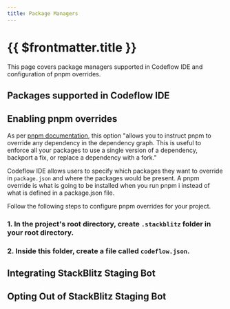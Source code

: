 ```yaml
---
title: Package Managers
---
```


# {{ $frontmatter.title }}

This page covers package managers supported in Codeflow IDE and configuration of pnpm overrides.

## Packages supported in Codeflow IDE

<!--@include: ./parts/supported-packages.md-->

## Enabling pnpm overrides

As per [pnpm documentation](https://pnpm.io/package_json#pnpmoverrides), this option "allows you to instruct pnpm to override any dependency in the dependency graph. This is useful to enforce all your packages to use a single version of a dependency, backport a fix, or replace a dependency with a fork."

Codeflow IDE allows users to specify which packages they want to override in `package.json` and where the packages would be present. A pnpm override is what is going to be installed when you run pnpm i instead of what is defined in a package.json file.

Follow the following steps to configure pnpm overrides for your project.

### 1. In the project's root directory, create `.stackblitz` folder in your root directory.

### 2. Inside this folder, create a file called `codeflow.json`.

### 



## Integrating StackBlitz Staging Bot
<!-- steps with screenshots -->

## Opting Out of StackBlitz Staging Bot
<!-- steps with screenshots -->